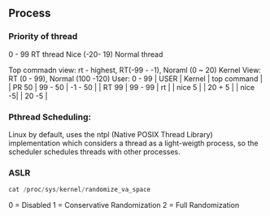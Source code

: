## Process
### Priority of thread

0 - 99 RT thread
Nice (-20- 19) Normal thread

Top commadn view: rt - highest, RT(-99 - -1), Noraml (0 ~ 20)
Kernel View: RT (0 - 99), Normal (100 -120)
User: 0 - 99
| USER   |  Kernel   |  top command |
| PR 50  |  99 - 50  | -1 - 50      |
| RT 99  |  99 - 99  | rt           |
| nice 5 |           | 20 + 5       |
| nice -5|           | 20 -5        |

### Pthread Scheduling:
Linux by default, uses the ntpl (Native POSIX Thread Library) implementation which considers a thread as a light-weigth process, so the scheduler schedules threads with other processes.


### ASLR
```cpp
cat /proc/sys/kernel/randomize_va_space
```
0 = Disabled
1 = Conservative Randomization
2 = Full Randomization
